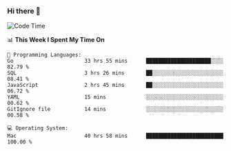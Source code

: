 ### Hi there 👋

<!--
**CrazyCollin/crazycollin** is a ✨ _special_ ✨ repository because its `README.md` (this file) appears on your GitHub profile.

Here are some ideas to get you started:

- 🔭 I’m currently working on ...
- 🌱 I’m currently learning ...
- 👯 I’m looking to collaborate on ...
- 🤔 I’m looking for help with ...
- 💬 Ask me about ...
- 📫 How to reach me: ...
- 😄 Pronouns: ...
- ⚡ Fun fact: ...
-->

<!--START_SECTION:waka-->
![Code Time](http://img.shields.io/badge/Code%20Time-2%2C504%20hrs%2037%20mins-blue)

📊 **This Week I Spent My Time On** 

```text
💬 Programming Languages: 
Go                       33 hrs 55 mins      █████████████████████░░░░   82.79 % 
SQL                      3 hrs 26 mins       ██░░░░░░░░░░░░░░░░░░░░░░░   08.41 % 
JavaScript               2 hrs 45 mins       ██░░░░░░░░░░░░░░░░░░░░░░░   06.72 % 
YAML                     15 mins             ░░░░░░░░░░░░░░░░░░░░░░░░░   00.62 % 
GitIgnore file           14 mins             ░░░░░░░░░░░░░░░░░░░░░░░░░   00.58 % 

💻 Operating System: 
Mac                      40 hrs 58 mins      █████████████████████████   100.00 % 
```


<!--END_SECTION:waka-->
